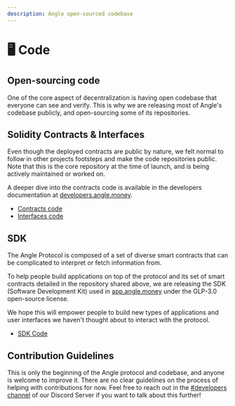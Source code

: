 ```yaml
---
description: Angle open-sourced codebase
---
```


# 🖥 Code

## Open-sourcing code

One of the core aspect of decentralization is having open codebase that everyone can see and verify. This is why we are releasing most of Angle's codebase publicly, and open-sourcing some of its repositories.

## Solidity Contracts & Interfaces

Even though the deployed contracts are public by nature, we felt normal to follow in other projects footsteps and make the code repositories public. Note that this is the core repository at the time of launch, and is being actively maintained or worked on.

A deeper dive into the contracts code is available in the developers documentation at [developers.angle.money](https://developers.angle.money).

- [Contracts code](https://github.com/AngleProtocol/angle-core)
- [Interfaces code](https://github.com/AngleProtocol/angle-interfaces)

## SDK

The Angle Protocol is composed of a set of diverse smart contracts that can be complicated to interpret or fetch information from.

To help people build applications on top of the protocol and its set of smart contracts detailed in the repository shared above, we are releasing the SDK (Software Development Kit) used in [app.angle.money](https://app.angle.money) under the GLP-3.0 open-source license.

We hope this will empower people to build new types of applications and user interfaces we haven't thought about to interact with the protocol.

- [SDK Code](https://github.com/AngleProtocol/angle-sdk)

## Contribution Guidelines

This is only the beginning of the Angle protocol and codebase, and anyone is welcome to improve it. There are no clear guidelines on the process of helping with contributions for now. Feel free to reach out in the [#developers channel](https://discord.gg/HcRB8QMeKU) of our Discord Server if you want to talk about this further!
